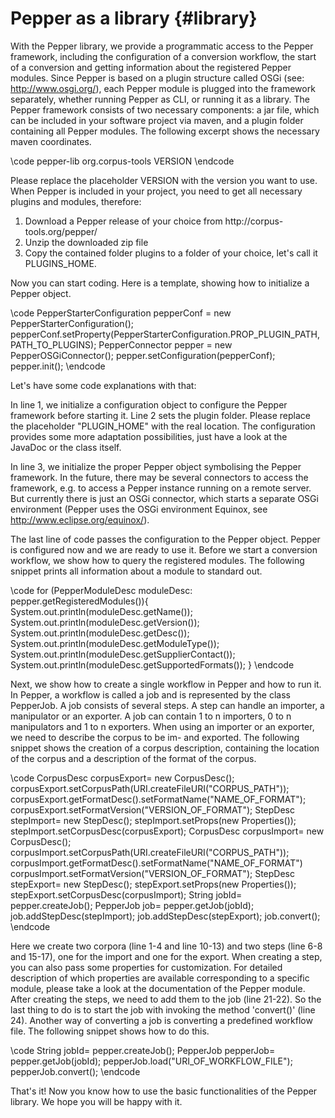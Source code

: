 Pepper as a library {#library}
======

With the Pepper library, we provide a programmatic access to the Pepper framework, including the configuration of a conversion workflow, the start of a conversion and getting information about the registered Pepper modules. Since Pepper is based on a plugin structure called OSGi (see: http://www.osgi.org/), each Pepper module is plugged into the framework separately, whether running Pepper as CLI, or running it as a library. The Pepper framework consists of two necessary components: a jar file, which can be included in your software project via maven, and a plugin folder containing all Pepper modules. The following excerpt shows the necessary maven coordinates.

\code
<dependency>
   <artifactId>pepper-lib</artifactId>
   <groupId>org.corpus-tools</groupId>
   <version>VERSION</version>
</dependency>
\endcode 

Please replace the placeholder VERSION with the version you want to use. When Pepper is included in your project, you need to get all necessary plugins and modules, therefore:
<ol>
<li>Download a Pepper release of your choice from http://corpus-tools.org/pepper/</li>
<li>Unzip the downloaded zip file</li>
<li>Copy the contained folder plugins to a folder of your choice, let's call it PLUGINS_HOME.</li>
</ol>
Now you can start coding. Here is a template, showing how to initialize a Pepper object.

\code
    	PepperStarterConfiguration pepperConf = new PepperStarterConfiguration();
		pepperConf.setProperty(PepperStarterConfiguration.PROP_PLUGIN_PATH, PATH_TO_PLUGINS);
		PepperConnector pepper = new PepperOSGiConnector();
		pepper.setConfiguration(pepperConf);
		pepper.init();
\endcode  

Let's have some code explanations with that:

In line 1, we initialize a configuration object to configure the Pepper framework before starting it. Line 2 sets the plugin folder. Please replace the placeholder "PLUGIN_HOME" with the real location. The configuration provides some more adaptation possibilities, just have a look at the JavaDoc or the class itself.

In line 3, we initialize the proper Pepper object symbolising the Pepper framework. In the future, there may be several connectors to access the framework, e.g. to access a Pepper instance running on a remote server. But currently there is just an OSGi connector, which starts a separate OSGi environment (Pepper uses the OSGi environment Equinox, see http://www.eclipse.org/equinox/).

The last line of code passes the configuration to the Pepper object. Pepper is configured now and we are ready to use it. Before we start a conversion workflow, we show how to query the registered modules. The following snippet prints all information about a module to standard out.

\code
    for (PepperModuleDesc moduleDesc: pepper.getRegisteredModules()){
        System.out.println(moduleDesc.getName());
        System.out.println(moduleDesc.getVersion());
        System.out.println(moduleDesc.getDesc());
        System.out.println(moduleDesc.getModuleType());
        System.out.println(moduleDesc.getSupplierContact());
        System.out.println(moduleDesc.getSupportedFormats());
    }
\endcode  

Next, we show how to create a single workflow in Pepper and how to run it. In Pepper, a workflow is called a job and is represented by the class PepperJob. A job consists of several steps. A step can handle an importer, a manipulator or an exporter. A job can contain 1 to n importers, 0 to n manipulators and 1 to n exporters. When using an importer or an exporter, we need to describe the corpus to be im- and exported. The following snippet shows the creation of a corpus description, containing the location of the corpus and a description of the format of the corpus.

\code
    CorpusDesc corpusExport= new CorpusDesc();
    corpusExport.setCorpusPath(URI.createFileURI("CORPUS_PATH"));
    corpusExport.getFormatDesc().setFormatName("NAME_OF_FORMAT");
    corpusExport.setFormatVersion("VERSION_OF_FORMAT");
    StepDesc stepImport= new StepDesc();
    stepImport.setProps(new Properties());
    stepImport.setCorpusDesc(corpusExport);
    CorpusDesc corpusImport= new CorpusDesc();
    corpusImport.setCorpusPath(URI.createFileURI("CORPUS_PATH"));
    corpusImport.getFormatDesc().setFormatName("NAME_OF_FORMAT")
    corpusImport.setFormatVersion("VERSION_OF_FORMAT");
    StepDesc stepExport= new StepDesc();
    stepExport.setProps(new Properties());
    stepExport.setCorpusDesc(corpusImport);
    String jobId= pepper.createJob();
    PepperJob job= pepper.getJob(jobId);
    job.addStepDesc(stepImport);
    job.addStepDesc(stepExport);
    job.convert(); 
\endcode

Here we create two corpora (line 1-4 and line 10-13) and two steps (line 6-8 and 15-17), one for the import and one for the export. When creating a step, you can also pass some properties for customization. For detailed description of which properties are available corresponding to a specific module, please take a look at the documentation of the Pepper module. After creating the steps, we need to add them to the job (line 21-22). So the last thing to do is to start the job with invoking the method 'convert()' (line 24). Another way of converting a job is converting a predefined workflow file. The following snippet shows how to do this.

\code
    String jobId= pepper.createJob();
    PepperJob pepperJob= pepper.getJob(jobId);
    pepperJob.load("URI_OF_WORKFLOW_FILE");
    pepperJob.convert();
\endcode  

That's it! Now you know how to use the basic functionalities of the Pepper library. We hope you will be happy with it.